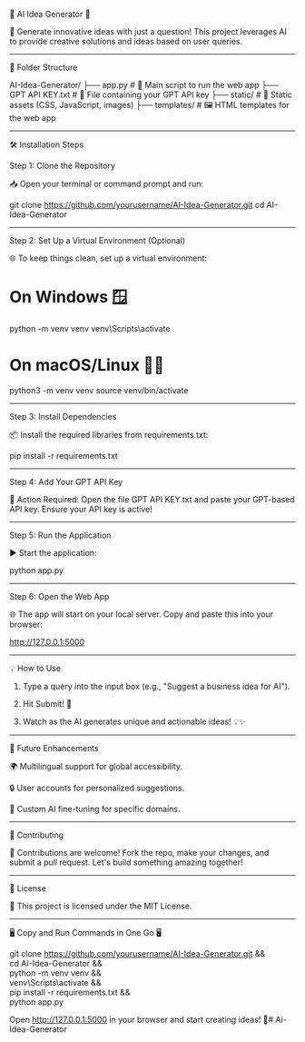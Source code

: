 🌟 AI Idea Generator 🌟

🚀 Generate innovative ideas with just a question! This project leverages AI to provide creative solutions and ideas based on user queries.


---

📂 Folder Structure

AI-Idea-Generator/
├── app.py                 # 🧠 Main script to run the web app
├── GPT API KEY.txt        # 🔑 File containing your GPT API key
├── static/                # 🎨 Static assets (CSS, JavaScript, images)
├── templates/             # 🖼️ HTML templates for the web app


---

🛠️ Installation Steps

Step 1: Clone the Repository

📥 Open your terminal or command prompt and run:

git clone https://github.com/yourusername/AI-Idea-Generator.git
cd AI-Idea-Generator


---

Step 2: Set Up a Virtual Environment (Optional)

🌐 To keep things clean, set up a virtual environment:

# On Windows 🪟
python -m venv venv
venv\Scripts\activate

# On macOS/Linux 🍎🐧
python3 -m venv venv
source venv/bin/activate


---

Step 3: Install Dependencies

📦 Install the required libraries from requirements.txt:

pip install -r requirements.txt


---

Step 4: Add Your GPT API Key

🔑 Action Required: Open the file GPT API KEY.txt and paste your GPT-based API key. Ensure your API key is active!


---

Step 5: Run the Application

▶️ Start the application:

python app.py


---

Step 6: Open the Web App

🌐 The app will start on your local server. Copy and paste this into your browser:

http://127.0.0.1:5000


---

💡 How to Use

1. Type a query into the input box (e.g., "Suggest a business idea for AI").


2. Hit Submit! 🎉


3. Watch as the AI generates unique and actionable ideas! 💡✨




---

🚀 Future Enhancements

🌍 Multilingual support for global accessibility.

🔒 User accounts for personalized suggestions.

🤖 Custom AI fine-tuning for specific domains.



---

🤝 Contributing

🌟 Contributions are welcome! Fork the repo, make your changes, and submit a pull request. Let's build something amazing together!


---

📜 License

📄 This project is licensed under the MIT License.


---

🖥️ Copy and Run Commands in One Go 🖥️

git clone https://github.com/yourusername/AI-Idea-Generator.git && \
cd AI-Idea-Generator && \
python -m venv venv && \
venv\Scripts\activate && \
pip install -r requirements.txt && \
python app.py

Open http://127.0.0.1:5000 in your browser and start creating ideas! 🚀# Ai-Idea-Generator
